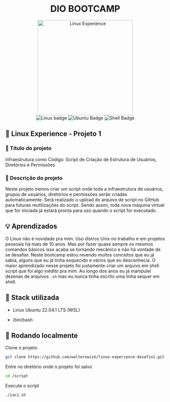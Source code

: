 <div align="center">
<h1  align="center">DIO BOOTCAMP</h1>
</div>

<div align="center"> <img src="https://hermes.digitalinnovation.one/tracks/606823c2-8a73-4655-947d-d41b991baf12.png" alt="Linux Experience" width="300"> </div> 

<div align="center"> 
<img src="https://img.shields.io/badge/Linux-FCC624?style=for-the-badge&logo=linux&logoColor=black" alt="Linux badge"/> <img src="https://img.shields.io/badge/Ubuntu-E95420?style=for-the-badge&logo=ubuntu&logoColor=white" alt="Ubuntu Badge"/> 
<img src="https://img.shields.io/badge/Shell_Script-121011?style=for-the-badge&logo=gnu-bash&logoColor=white" alt="Shell Badge"/>
</div> 

## :penguin: Linux Experience - Projeto 1

### :bookmark: Título do projeto

Infraestrutura como Código: Script de Criação de Estrutura de Usuários, Diretórios e Permissões

### :page_facing_up: Descrição do projeto

Neste projeto iremos criar um script onde toda a infraestrutura de usuários, grupos de usuários, diretórios e permissões serão criadas automaticamente. Será realizado o upload do arquivo de script no GitHub para futuras reutilizações do script. Sendo assim, toda nova máquina virtual que for iniciada já estará pronta para uso quando o script for executado.

## :bulb: Aprendizados

O Linux não é novidade pra mim. Uso distros Unix no trabalho e em projetos pessoais há mais de 10 anos. Mas por fazer quase sempre os mesmos comandos básicos isso acaba se tornando mecânico e não há vontade de se desafiar. Neste bootcamp estou revendo muitos conceitos que eu já sabia, alguns que eu já tinha esquecido e vários que eu desconhecia. O maior aprendizado nesse projeto foi justamente criar um arquivo em shell script que foi algo inédito pra mim. Ao longo dos anos eu já manipulei dezenas de arquivos `.sh` mas eu nunca tinha escrito uma linha sequer em shell. 


## :battery: Stack utilizada

- Linux Ubuntu 22.04.1 LTS (WSL)

- /bin/bash

## :wrench: Rodando localmente
Clone o projeto
```bash
git clone https://github.com/walterowisk/linux-experience-desafio1.git
```
Entre no diretório onde o projeto foi salvo
```bash
cd /script
```
Execute o script
```bash
./iac1.sh
```